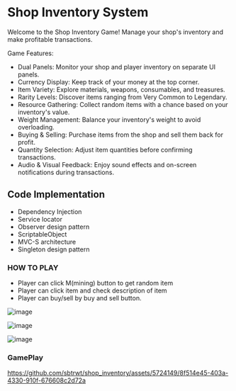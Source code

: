 # Shop Inventory System
Welcome to the Shop Inventory Game! Manage your shop's inventory and make profitable transactions.

Game Features:

- Dual Panels: Monitor your shop and player inventory on separate UI panels.
- Currency Display: Keep track of your money at the top corner.
- Item Variety: Explore materials, weapons, consumables, and treasures.
- Rarity Levels: Discover items ranging from Very Common to Legendary.
- Resource Gathering: Collect random items with a chance based on your inventory's value.
- Weight Management: Balance your inventory's weight to avoid overloading.
- Buying & Selling: Purchase items from the shop and sell them back for profit.
- Quantity Selection: Adjust item quantities before confirming transactions.
- Audio & Visual Feedback: Enjoy sound effects and on-screen notifications during transactions.

## Code Implementation
- Dependency Injection
- Service locator
- Observer design pattern
- ScriptableObject
- MVC-S architecture
- Singleton design pattern
  
### HOW TO PLAY
- Player can click M(mining) button to get random item
- Player can click item and check description of item
- Player can buy/sell by buy and sell button.
  
![image](https://github.com/sbtrwt/shop_inventory/assets/5724149/b870f74f-da12-4ba1-9c28-205dfb0c9b4c)

![image](https://github.com/sbtrwt/shop_inventory/assets/5724149/863f10b3-dbff-4631-82b7-b42d8e77c904)

![image](https://github.com/sbtrwt/shop_inventory/assets/5724149/6f18d047-a7a5-4424-82f6-1ab5f42bcd6c)


### GamePlay
https://github.com/sbtrwt/shop_inventory/assets/5724149/8f514e45-403a-4330-910f-676608c2d72a

